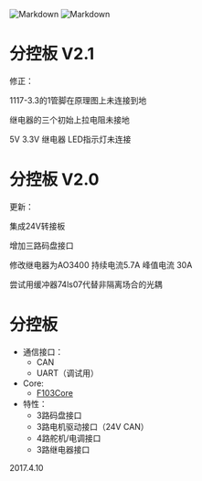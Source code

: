 ![Markdown](http://i2.kiimg.com/597728/53f2811082aa1e2a.jpg)
![Markdown](http://i2.kiimg.com/597728/e47c02be05adc929.jpg)
# 分控板 V2.1

修正：

1117-3.3的1管脚在原理图上未连接到地

继电器的三个初始上拉电阻未接地

5V 3.3V 继电器 LED指示灯未连接


# 分控板 V2.0

更新：

集成24V转接板

增加三路码盘接口

修改继电器为AO3400 持续电流5.7A 峰值电流 30A

尝试用缓冲器74ls07代替非隔离场合的光耦 

# 分控板
- 通信接口：
	- CAN
	- UART（调试用）
- Core:
	- [F103Core](https://github.com/BUPTRobocon/STM32F103)
- 特性：
	- 3路码盘接口
	- 3路电机驱动接口（24V CAN）
	- 4路舵机/电调接口
	- 3路继电器接口
	

2017.4.10

